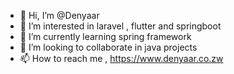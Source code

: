 - 👋 Hi, I’m @Denyaar
- 👀 I’m interested in laravel , flutter and springboot
- 🌱 I’m currently learning spring framework
- 💞️ I’m looking to collaborate in java projects
- 📫 How to reach me , https://www.denyaar.co.zw

<!---
Denyaar/Denyaar is a ✨ special ✨ repository because its `README.md` (this file) appears on your GitHub profile.
You can click the Preview link to take a look at your changes.
--->
